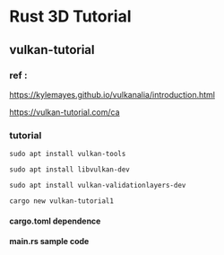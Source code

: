 # Rust 3D Tutorial 

## vulkan-tutorial

### ref : 

https://kylemayes.github.io/vulkanalia/introduction.html

https://vulkan-tutorial.com/ca

### tutorial 

    sudo apt install vulkan-tools

    sudo apt install libvulkan-dev

    sudo apt install vulkan-validationlayers-dev

    cargo new vulkan-tutorial1

#### cargo.toml dependence


#### main.rs sample code  